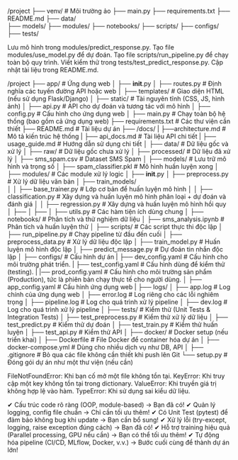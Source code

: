 /project
├── venv/                   # Môi trường ảo
├── main.py
├── requirements.txt
├── README.md
├── data/                                   
├── models/
├── modules/
├── notebooks/
├── scripts/
├── configs/
├── tests/



Lưu mô hình trong modules/predict_response.py.
Tạo file modules/use_model.py để dự đoán.
Tạo file scripts/run_pipeline.py để chạy toàn bộ quy trình.
Viết kiểm thử trong tests/test_predict_response.py.
Cập nhật tài liệu trong README.md.


/project
├── app/                         # Ứng dụng web
│   ├── __init__.py
│   ├── routes.py                # Định nghĩa các tuyến đường API hoặc web
│   ├── templates/               # Giao diện HTML (nếu sử dụng Flask/Django)
│   ├── static/                  # Tài nguyên tĩnh (CSS, JS, hình ảnh)
│   ├── api.py                   # API cho dự đoán và tương tác với mô hình
│   ├── config.py                # Cấu hình cho ứng dụng web
│
├── main.py                      # Chạy toàn bộ hệ thống (bao gồm cả ứng dụng web)
├── requirements.txt             # Các thư viện cần thiết
├── README.md                    # Tài liệu dự án
├── /docs/
|   ├──architecture.md       # Mô tả kiến trúc hệ thống
|   ├── api_docs.md           # Tài liệu API chi tiết
|   ├── usage_guide.md        # Hướng dẫn sử dụng chi tiết
│
├── data/                        # Dữ liệu gốc và xử lý
│   ├── raw/                     # Dữ liệu gốc chưa xử lý
│   ├── processed/               # Dữ liệu đã xử lý
│   ├── sms_spam.csv             # Dataset SMS Spam
│
├── models/                      # Lưu trữ mô hình và trọng số
│   ├── spam_classifier.pkl      # Mô hình huấn luyện xong
│
├── modules/                     # Các module xử lý logic
│   ├── __init__.py
│   ├── preprocess.py            # Xử lý dữ liệu văn bản
│   ├── train_models/   
│   │   ├── base_trainer.py      # Lớp cơ bản để huấn luyện mô hình 
│   │   ├── classification.py    # Xây dựng và huấn luyện mô hình phân loại + dự đoán và đánh giá 
│   │   ├── regression.py        # Xây dựng và huấn luyện mô hình hồi quy
│   ├── 
│   ├── 
│   ├── utils.py                 # Các hàm tiện ích dùng chung
│
├── notebooks/                   # Phân tích và thử nghiệm dữ liệu
│   ├── sms_analysis.ipynb       # Phân tích và huấn luyện thử
│
├── scripts/                     # Các script thực thi độc lập
│   ├── run_pipeline.py          # Chạy pipeline từ đầu đến cuối
│   ├── preprocess_data.py       # Xử lý dữ liệu độc lập
│   ├── train_model.py           # Huấn luyện mô hình độc lập
│   ├── predict_message.py       # Dự đoán tin nhắn độc lập
│
├── configs/                     # Cấu hình dự án
|   ├── dev_config.yaml          # Cấu hình cho môi trường phát triển.
|   ├── test_config.yaml         # Cấu hình dùng để kiểm thử (testing).
|   |── prod_config.yaml         # Cấu hình cho môi trường sản phẩm (Production), tức là phiên bản chạy thực tế cho người dùng.
│   ├── app_config.yaml          # Cấu hình ứng dụng web
|
├── logs/
│   ├── app.log                  # Log chính của ứng dụng web
│   ├── error.log                # Log riêng cho các lỗi nghiêm trọng
│   ├── pipeline.log             # Log cho quá trình xử lý pipeline
│   ├── dev.log                  # Log cho quá trình xử lý pipeline
│
├── tests/                       # Kiểm thử (Unit Tests & Integration Tests)
│   ├── test_preprocess.py       # Kiểm thử xử lý dữ liệu
│   ├── test_predict.py          # Kiểm thử dự đoán
│   ├── test_train.py            # Kiểm thử huấn luyện
│   ├── test_api.py              # Kiểm thử API
│
├── docker/                      # Docker setup (nếu triển khai)
│   ├── Dockerfile               # File Docker để container hóa dự án
│   ├── docker-compose.yml       # Dùng cho nhiều dịch vụ như DB, API
│
├── .gitignore                   # Bỏ qua các file không cần thiết khi push lên Git
└── setup.py                     # Đóng gói dự án như một thư viện (nếu cần)



FileNotFoundError: Khi bạn cố mở một file không tồn tại.
KeyError: Khi truy cập một key không tồn tại trong dictionary.
ValueError: Khi truyền giá trị không hợp lệ vào hàm.
TypeError: Khi sử dụng sai kiểu dữ liệu.

✔ Cấu trúc code rõ ràng (OOP, module-based) → Bạn đã có!
✔ Quản lý logging, config file chuẩn → Chỉ cần tối ưu thêm!
✔ Có Unit Test (pytest) để đảm bảo không bug khi update → Bạn cần bổ sung!
✔ Xử lý lỗi (try-except, logging, raise exception đúng cách) → Bạn đã có!
✔ Hỗ trợ training hiệu quả (Parallel processing, GPU nếu cần) → Bạn có thể tối ưu thêm!
✔ Tự động hóa pipeline (CI/CD, MLflow, Docker, v.v.) → Bước cuối cùng để thành dự án lớn!